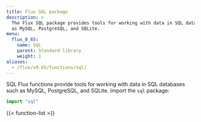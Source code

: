 ```yaml
---
title: Flux SQL package
description: >
  The Flux SQL package provides tools for working with data in SQL databases such
  as MySQL, PostgreSQL, and SQLite.
menu:
  flux_0_65:
    name: SQL
    parent: Standard library
    weight: 1
aliases:
  - /flux/v0.65/functions/sql/
---
```


SQL Flux functions provide tools for working with data in SQL databases such as
MySQL, PostgreSQL, and SQLite.
Import the `sql` package:

```js
import "sql"
```

{{< function-list >}}
